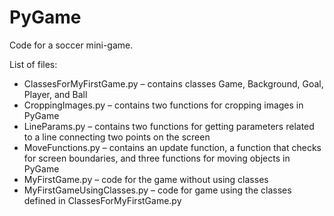 # PyGame

Code for a soccer mini-game.

List of files:
  - ClassesForMyFirstGame.py – contains classes Game, Background, Goal, Player, and Ball
  - CroppingImages.py – contains two functions for cropping images in PyGame
  - LineParams.py – contains two functions for getting parameters related to a line connecting two points on the screen
  - MoveFunctions.py – contains an update function, a function that checks for screen boundaries, and three functions for moving objects in PyGame
  - MyFirstGame.py – code for the game without using classes
  - MyFirstGameUsingClasses.py – code for game using the classes defined in ClassesForMyFirstGame.py

